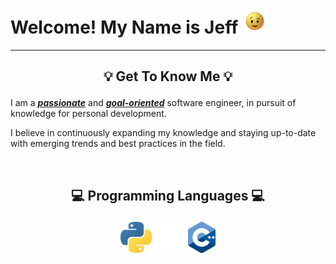 # Welcome! My Name is Jeff  <img src="./assets/giphy.gif" width="40" height="40">

---

## <p align="center">💡 Get To Know Me 💡</p>

I am a <u>***passionate***</u> and <u>***goal-oriented***</u> software engineer, in pursuit of knowledge for personal development.

I believe in continuously expanding my knowledge and staying up-to-date with emerging trends and best practices in the field.

<br>

## <p align="center">💻 Programming Languages 💻</p>

<div> <p align="center">
 <img height="50em" src="./assets/python.png?raw=true" />
 <img height="50em" src="./assets/rust.png?raw=true" />
 <img height="50em" src="./assets/cpp.png?raw=true" />
</div> </p>

<br>
